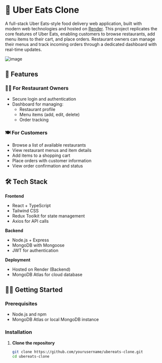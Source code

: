 # 🍔 Uber Eats Clone

A full-stack Uber Eats-style food delivery web application, built with modern web technologies and hosted on [Render](https://render.com/). This project replicates the core features of Uber Eats, enabling customers to browse restaurants, add menu items to their cart, and place orders. Restaurant owners can manage their menus and track incoming orders through a dedicated dashboard with real-time updates.

![image](https://github.com/user-attachments/assets/3a73b769-d210-4c10-b4e2-919817940fc4)


## 🚀 Features

### 🧑‍🍳 For Restaurant Owners
- Secure login and authentication
- Dashboard for managing:
  - Restaurant profile
  - Menu items (add, edit, delete)
  - Order tracking


### 🍽️ For Customers
- Browse a list of available restaurants
- View restaurant menus and item details
- Add items to a shopping cart
- Place orders with customer information
- View order confirmation and status

## 🛠️ Tech Stack

**Frontend**
- React + TypeScript
- Tailwind CSS
- Redux Toolkit for state management
- Axios for API calls

**Backend**
- Node.js + Express
- MongoDB with Mongoose
- JWT for authentication

**Deployment**
- Hosted on Render (Backend)
- MongoDB Atlas for cloud database

## 🧑‍💻 Getting Started

### Prerequisites
- Node.js and npm
- MongoDB Atlas or local MongoDB instance

### Installation

1. **Clone the repository**
   ```bash
   git clone https://github.com/yourusername/ubereats-clone.git
   cd ubereats-clone
